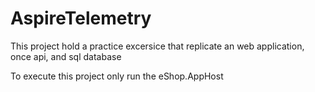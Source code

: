 
# AspireTelemetry

This project hold a practice excersice that replicate an web application, once api, and sql database

To execute this project only run the eShop.AppHost